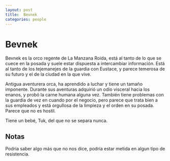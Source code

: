 ```yaml
---
layout: post
title:  Bevnek
categories: people
---
```

# Bevnek
Bevnek es la orco regente de La Manzana Roída, está al tanto de lo que se cuece en la posada y suele estar dispuesta a intercambiar información. Está al tanto de los tejemanejes de la guardia con Eustace, y parece temerosa de su futuro y el de la ciudad en la que vive.

Antigua aventurera orca, ha aprendido a luchar y tiene un tamaño imponente. Durante sus aventuras adquirió un odio visceral hacia los enanos, y probó la carne humana alguna vez. También tiene problemas con la guardia de vez en cuando por el negocio, pero parece que trata bien a sus empleados y está orgullosa de la limpieza y el orden en su posada. Parece que no es hostil.

Tiene un bebé, Tuk, del que no se separa nunca. 

## Notas

Podría saber algo más que no nos dice, podría estar metida en algun tipo de resistencia.